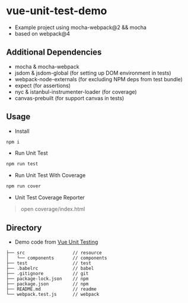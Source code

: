 # vue-unit-test-demo

- Example project using mocha-webpack@2 && mocha
- based on webpack@4

## Additional Dependencies

- mocha & mocha-webpack
- jsdom & jsdom-global (for setting up DOM environment in tests)
- webpack-node-externals (for excluding NPM deps from test bundle)
- expect (for assertions)
- nyc & istanbul-instrumenter-loader (for coverage)
- canvas-prebuilt (for support canvas in tests)

## Usage

- Install

```bash
npm i
```

- Run Unit Test

```bash
npm run test
```

- Run Unit Test With Coverage

```bash
npm run cover
```

- Unit Test Coverage Reporter

> open coverage/index.html

## Directory

- Demo code from [Vue Unit Testing](https://vuejs.org/v2/guide/unit-testing.html)

```
├── src                  // resource
│   └── components       // components
├── test                 // test
├── .babelrc             // babel
├── .gitignore           // git
├── package-lock.json    // npm
├── package.json         // npm
├── README.md            // readme
└── webpack.test.js      // webpack
```

